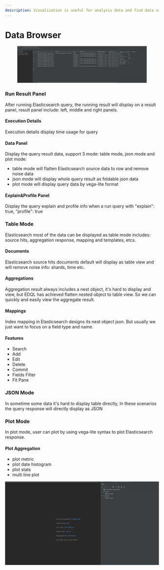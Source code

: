 ```yaml
---
description: Visualization is useful for analysis data and find data value
---
```


# Data Browser

<figure><img src="/.gitbook/assets/image (3) (1).png" alt=""><figcaption></figcaption></figure>

### Run Result Panel

After running Elasticsearch query, the running result will display on a result panel, result panel include: left, middle and right panels.

#### Execution Details

Execution details display time usage for query

#### Data Panel

Display the query result data, support 3 mode: table mode, json mode and plot mode:

* table mode will flatten Elasticsearch source data to row and remove noise data
* json mode will display whole query result as foldable json data
* plot mode will display query data by vega-lite format

#### Explain\&Profile Panel

Display the query explain and profile info when a run query with "explain": true, "profile": true

### Table Mode

Elasticsearch most of the data can be displayed as table mode includes: source hits, aggregation response, mapping and templates, etcs.

#### Documents

Elasticsearch source hits documents default will display as table view and will remove noise info: shards, time etc.

#### Aggregations

Aggregation result always includes a nest object, it's hard to display and view, but EDQL has achieved flatten nested object to table view. So we can quickly and easily view the aggregate result.

#### Mappings

Index mapping in Elasticsearch designs its nest object json. But usually we just want to focus on a field type and name.

#### Features

* Search
* Add
* Edit
* Delete
* Commit
* Fields Filter
* Fit Pane

### JSON Mode

In sometime some data it's hard to display table directly, In these scenarios the query response will directly display as JSON

### Plot Mode

In plot mode, user can plot by using vega-lite syntax to plot Elasticsearch response.

#### Plot Aggregation

* plot metric
* plot date histogram
* plot stats
* multi line plot

![](/.gitbook/assets/display-chart.gif)
